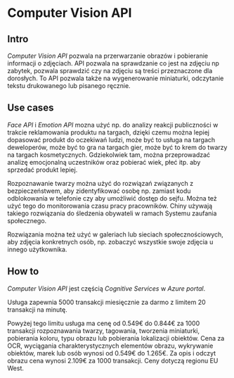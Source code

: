 # Computer Vision API

## **Intro**
_Computer Vision API_ pozwala na przerwarzanie obrazów i pobieranie informacji o zdjęciach. API pozwala na sprawdzanie co jest na zdjęciu np zabytek, pozwala sprawdzić czy na zdjęciu są treści przeznaczone dla dorosłych. To API pozwala także na wygenerowanie miniaturki, odczytanie tekstu drukowanego lub pisanego ręcznie.

## **Use cases**
_Face API_ i _Emotion API_ mozna użyć np. do analizy reakcji publiczności w trakcie reklamowania produktu na targach, dzięki czemu można lepiej dopasować produkt do oczekiwań ludzi, może być to usługa na targach deweloperów, może być to gra na targach gier, może być to krem do twarzy na targach kosmetycznych. Gdziekolwiek tam, można przeprowadzać analizę emocjonalną uczestników oraz pobierać wiek, płeć itp. aby sprzedać produkt lepiej. 

Rozpoznawanie twarzy można użyć do rozwiązań związanych z bezpieczeństwem, aby zidentyfikować osobę np. zamiast kodu odblokowania w telefonie czy aby umożliwić dostęp do sejfu. Można też użyć tego do monitorowania czasu pracy pracowników. Chiny używają takiego rozwiązania do śledzenia obywateli w ramach Systemu zaufania społecznego.

Rozwiązania można też użyć w galeriach lub sieciach społecznościowych, aby zdjęcia konkretnych osób, np. zobaczyć wszystkie swoje zdjęcia u innego użytkownika.

## **How to**
_Computer Vision API_ jest częścią _Cognitive Services_ w _Azure portal_.  

Usługa zapewnia 5000 transakcji miesięcznie za darmo z limitem 20 transakcji na minutę.

Powyżej tego limitu usługa ma cenę od 0.549€ do 0.844€ za 1000 transakcji rozpoznawania twarzy, tagowania, tworzenia miniaturki, pobierania koloru, typu obrazu lub pobierania lokalizacji obiektów. Cena za OCR, wyciągania charakterystycznych elementów obrazu, wykrywanie obiektów, marek lub osób wynosi od 0.549€ do 1.265€. Za opis i odczyt obrazu cena wynosi 2.109€ za 1000 transakcji. Ceny dotyczą regionu EU West.
